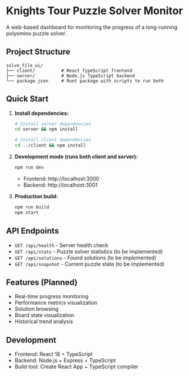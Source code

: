 # Knights Tour Puzzle Solver Monitor

A web-based dashboard for monitoring the progress of a long-running polyomino puzzle solver.

## Project Structure

```
solve_file_ui/
├── client/          # React TypeScript frontend
├── server/          # Node.js TypeScript backend
└── package.json     # Root package with scripts to run both
```

## Quick Start

1. **Install dependencies:**
   ```bash
   # Install server dependencies
   cd server && npm install
   
   # Install client dependencies  
   cd ../client && npm install
   ```

2. **Development mode (runs both client and server):**
   ```bash
   npm run dev
   ```
   - Frontend: http://localhost:3000
   - Backend: http://localhost:3001

3. **Production build:**
   ```bash
   npm run build
   npm start
   ```

## API Endpoints

- `GET /api/health` - Server health check
- `GET /api/stats` - Puzzle solver statistics (to be implemented)
- `GET /api/solutions` - Found solutions (to be implemented)  
- `GET /api/snapshot` - Current puzzle state (to be implemented)

## Features (Planned)

- Real-time progress monitoring
- Performance metrics visualization
- Solution browsing
- Board state visualization
- Historical trend analysis

## Development

- Frontend: React 18 + TypeScript
- Backend: Node.js + Express + TypeScript
- Build tool: Create React App + TypeScript compiler
